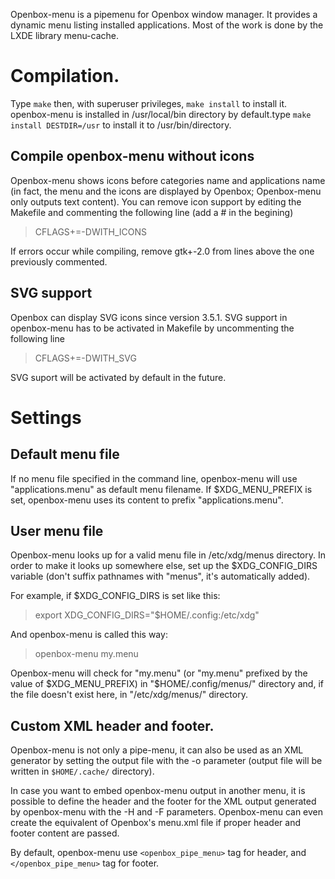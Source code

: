 Openbox-menu is a pipemenu for Openbox window manager. It provides a dynamic
menu listing installed applications. Most of the work is done by the LXDE
library menu-cache.

# Compilation.

Type `make` then, with superuser privileges, `make install` to install it.
openbox-menu is installed in /usr/local/bin directory by default.type
`make install DESTDIR=/usr` to install it to /usr/bin/directory.

## Compile openbox-menu without icons ##

Openbox-menu shows icons before categories name and applications name (in
fact, the menu and the icons are displayed by Openbox; Openbox-menu
only outputs text content). You can remove icon support by editing the
Makefile and commenting the following line (add a # in the begining)

>  CFLAGS+=-DWITH_ICONS

If errors occur while compiling, remove gtk+-2.0 from lines above the one
previously commented.

## SVG support

Openbox can display SVG icons since version 3.5.1. SVG support in openbox-menu
has to be activated in Makefile by uncommenting the following line

>  CFLAGS+=-DWITH_SVG

SVG suport will be activated by default in the future.

# Settings

## Default menu file

If no menu file specified in the command line, openbox-menu will use
"applications.menu" as default menu filename. If $XDG_MENU_PREFIX is set,
openbox-menu uses its content to prefix "applications.menu".

## User menu file

Openbox-menu looks up for a valid menu file in /etc/xdg/menus directory.
In order to make it looks up somewhere else, set up the $XDG_CONFIG_DIRS
variable (don't suffix pathnames with "menus", it's automatically added).

For example, if $XDG_CONFIG_DIRS is set like this:

>  export XDG_CONFIG_DIRS="$HOME/.config:/etc/xdg"

And openbox-menu is called this way:

>  openbox-menu my.menu

Openbox-menu will check for "my.menu" (or "my.menu" prefixed by the value
of $XDG_MENU_PREFIX) in "$HOME/.config/menus/" directory and, if the file
doesn't exist here, in "/etc/xdg/menus/" directory.

## Custom XML header and footer.

Openbox-menu is not only a pipe-menu, it can also be used as an XML generator
by setting the output file with the -o parameter (output file will be written
in `$HOME/.cache/` directory).

In case you want to embed openbox-menu output in another menu, it is possible
to define the header and the footer for the XML output generated by openbox-menu
with the -H and -F parameters. Openbox-menu can even create the equivalent of
Openbox's menu.xml file if proper header and footer content are passed.

By default, openbox-menu use `<openbox_pipe_menu>` tag for header, and `</openbox_pipe_menu>`
tag for footer.
